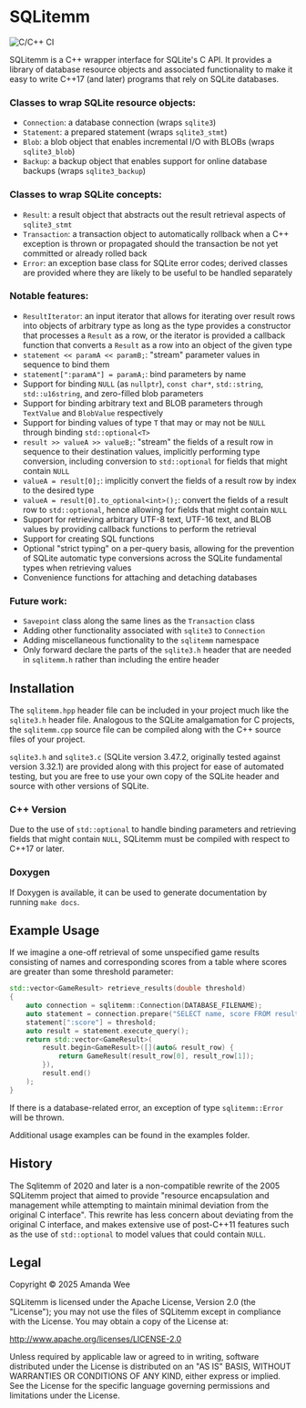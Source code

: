 SQLitemm
========
![C/C++ CI](https://github.com/amanda-wee/sqlitemm/workflows/C/C++%20CI/badge.svg)

SQLitemm is a C++ wrapper interface for SQLite's C API. It provides a library of database resource objects and associated functionality to make it easy to write C++17 (and later) programs that rely on SQLite databases.

### Classes to wrap SQLite resource objects:
* `Connection`: a database connection (wraps `sqlite3`)
* `Statement`: a prepared statement (wraps `sqlite3_stmt`)
* `Blob`: a blob object that enables incremental I/O with BLOBs (wraps `sqlite3_blob`)
* `Backup`: a backup object that enables support for online database backups (wraps `sqlite3_backup`)

### Classes to wrap SQLite concepts:
* `Result`: a result object that abstracts out the result retrieval aspects of `sqlite3_stmt`
* `Transaction`: a transaction object to automatically rollback when a C++ exception is thrown or propagated should the transaction be not yet committed or already rolled back
* `Error`: an exception base class for SQLite error codes; derived classes are provided where they are likely to be useful to be handled separately

### Notable features:
* `ResultIterator`: an input iterator that allows for iterating over result rows into objects of arbitrary type as long as the type provides a constructor that processes a `Result` as a row, or the iterator is provided a callback function that converts a `Result` as a row into an object of the given type
* `statement << paramA << paramB;`: "stream" parameter values in sequence to bind them
* `statement[":paramA"] = paramA;`: bind parameters by name
* Support for binding `NULL` (as `nullptr`), `const char*`, `std::string`, `std::u16string`, and zero-filled blob parameters
* Support for binding arbitrary text and BLOB parameters through `TextValue` and `BlobValue` respectively
* Support for binding values of type `T` that may or may not be `NULL` through binding `std::optional<T>`
* `result >> valueA >> valueB;`: "stream" the fields of a result row in sequence to their destination values, implicitly performing type conversion, including conversion to `std::optional` for fields that might contain `NULL`
* `valueA = result[0];`: implicitly convert the fields of a result row by index to the desired type
* `valueA = result[0].to_optional<int>();`: convert the fields of a result row to `std::optional`, hence allowing for fields that might contain `NULL`
* Support for retrieving arbitrary UTF-8 text, UTF-16 text, and BLOB values by providing callback functions to perform the retrieval
* Support for creating SQL functions
* Optional "strict typing" on a per-query basis, allowing for the prevention of SQLite automatic type conversions across the SQLite fundamental types when retrieving values
* Convenience functions for attaching and detaching databases

### Future work:
* `Savepoint` class along the same lines as the `Transaction` class
* Adding other functionality associated with `sqlite3` to `Connection`
* Adding miscellaneous functionality to the `sqlitemm` namespace
* Only forward declare the parts of the `sqlite3.h` header that are needed in `sqlitemm.h` rather than including the entire header

Installation
------------
The `sqlitemm.hpp` header file can be included in your project much like the `sqlite3.h` header file. Analogous to the SQLite amalgamation for C projects, the `sqlitemm.cpp` source file can be compiled along with the C++ source files of your project.

`sqlite3.h` and `sqlite3.c` (SQLite version 3.47.2, originally tested against version 3.32.1) are provided along with this project for ease of automated testing, but you are free to use your own copy of the SQLite header and source with other versions of SQLite.

### C++ Version
Due to the use of `std::optional` to handle binding parameters and retrieving fields that might contain `NULL`, SQLitemm must be compiled with respect to C++17 or later.

### Doxygen
If Doxygen is available, it can be used to generate documentation by running `make docs`.

Example Usage
-------------
If we imagine a one-off retrieval of some unspecified game results consisting of names and corresponding scores from a table where scores are greater than some threshold parameter:
```cpp
std::vector<GameResult> retrieve_results(double threshold)
{
    auto connection = sqlitemm::Connection(DATABASE_FILENAME);
    auto statement = connection.prepare("SELECT name, score FROM result WHERE score > :score");
    statement[":score"] = threshold;
    auto result = statement.execute_query();
    return std::vector<GameResult>(
        result.begin<GameResult>([](auto& result_row) {
            return GameResult(result_row[0], result_row[1]);
        }),
        result.end()
    );
}
```
If there is a database-related error, an exception of type `sqlitemm::Error` will be thrown.

Additional usage examples can be found in the examples folder.

History
-------
The Sqlitemm of 2020 and later is a non-compatible rewrite of the 2005 SQLitemm project that aimed to provide "resource encapsulation and management while attempting to maintain minimal deviation from the original C interface". This rewrite has less concern about deviating from the original C interface, and makes extensive use of post-C++11 features such as the use of `std::optional` to model values that could contain `NULL`.

Legal
-----
Copyright &copy; 2025 Amanda Wee

SQLitemm is licensed under the Apache License, Version 2.0 (the "License"); you may not use the files of SQLitemm except in compliance with the License. You may obtain a copy of the License at:

http://www.apache.org/licenses/LICENSE-2.0

Unless required by applicable law or agreed to in writing, software distributed under the License is distributed on an "AS IS" BASIS, WITHOUT WARRANTIES OR CONDITIONS OF ANY KIND, either express or implied. See the License for the specific language governing permissions and limitations under the License.
